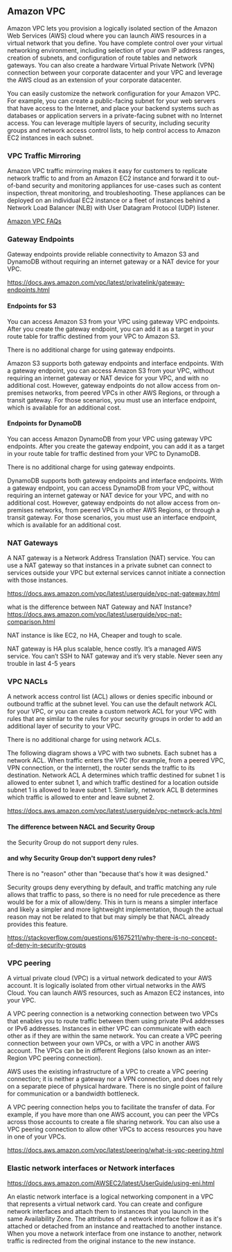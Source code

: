 ## Amazon VPC

Amazon VPC lets you provision a logically isolated section of the Amazon Web Services (AWS) cloud where you can launch AWS resources in a virtual network that you define. You have complete control over your virtual networking environment, including selection of your own IP address ranges, creation of subnets, and configuration of route tables and network gateways. You can also create a hardware Virtual Private Network (VPN) connection between your corporate datacenter and your VPC and leverage the AWS cloud as an extension of your corporate datacenter.

You can easily customize the network configuration for your Amazon VPC. For example, you can create a public-facing subnet for your web servers that have access to the Internet, and place your backend systems such as databases or application servers in a private-facing subnet with no Internet access. You can leverage multiple layers of security, including security groups and network access control lists, to help control access to Amazon EC2 instances in each subnet.

### VPC Traffic Mirroring

Amazon VPC traffic mirroring makes it easy for customers to replicate network traffic to and from an Amazon EC2 instance and forward it to out-of-band security and monitoring appliances for use-cases such as content inspection, threat monitoring, and troubleshooting. These appliances can be deployed on an individual EC2 instance or a fleet of instances behind a Network Load Balancer (NLB) with User Datagram Protocol (UDP) listener.

[Amazon VPC FAQs](https://aws.amazon.com/vpc/faqs/)

### Gateway Endpoints

Gateway endpoints provide reliable connectivity to Amazon S3 and DynamoDB without requiring an internet gateway or a NAT device for your VPC.

https://docs.aws.amazon.com/vpc/latest/privatelink/gateway-endpoints.html

#### Endpoints for S3
You can access Amazon S3 from your VPC using gateway VPC endpoints. After you create the gateway endpoint, you can add it as a target in your route table for traffic destined from your VPC to Amazon S3.

There is no additional charge for using gateway endpoints.

Amazon S3 supports both gateway endpoints and interface endpoints. With a gateway endpoint, you can access Amazon S3 from your VPC, without requiring an internet gateway or NAT device for your VPC, and with no additional cost. However, gateway endpoints do not allow access from on-premises networks, from peered VPCs in other AWS Regions, or through a transit gateway. For those scenarios, you must use an interface endpoint, which is available for an additional cost. 

#### Endpoints for DynamoDB

You can access Amazon DynamoDB from your VPC using gateway VPC endpoints. After you create the gateway endpoint, you can add it as a target in your route table for traffic destined from your VPC to DynamoDB.

There is no additional charge for using gateway endpoints.

DynamoDB supports both gateway endpoints and interface endpoints. With a gateway endpoint, you can access DynamoDB from your VPC, without requiring an internet gateway or NAT device for your VPC, and with no additional cost. However, gateway endpoints do not allow access from on-premises networks, from peered VPCs in other AWS Regions, or through a transit gateway. For those scenarios, you must use an interface endpoint, which is available for an additional cost.

### NAT Gateways

A NAT gateway is a Network Address Translation (NAT) service. You can use a NAT gateway so that instances in a private subnet can connect to services outside your VPC but external services cannot initiate a connection with those instances.

https://docs.aws.amazon.com/vpc/latest/userguide/vpc-nat-gateway.html


what is the difference between NAT Gateway and NAT Instance? https://docs.aws.amazon.com/vpc/latest/userguide/vpc-nat-comparison.html

NAT instance is like EC2, no HA, Cheaper and tough to scale.

NAT gateway is HA plus scalable, hence costly. It’s a managed AWS service. You can’t SSH to NAT gateway and it’s very stable. Never seen any trouble in last 4-5 years

### VPC NACLs

A network access control list (ACL) allows or denies specific inbound or outbound traffic at the subnet level. You can use the default network ACL for your VPC, or you can create a custom network ACL for your VPC with rules that are similar to the rules for your security groups in order to add an additional layer of security to your VPC.

There is no additional charge for using network ACLs.

The following diagram shows a VPC with two subnets. Each subnet has a network ACL. When traffic enters the VPC (for example, from a peered VPC, VPN connection, or the internet), the router sends the traffic to its destination. Network ACL A determines which traffic destined for subnet 1 is allowed to enter subnet 1, and which traffic destined for a location outside subnet 1 is allowed to leave subnet 1. Similarly, network ACL B determines which traffic is allowed to enter and leave subnet 2.

https://docs.aws.amazon.com/vpc/latest/userguide/vpc-network-acls.html

#### The difference between NACL and Security Group

the Security Group do not support deny rules.

#### and why Security Group don't support deny rules?

There is no "reason" other than "because that's how it was designed."

Security groups deny everything by default, and traffic matching any rule allows that traffic to pass, so there is no need for rule precedence as there would be for a mix of allow/deny. This in turn is means a simpler interface and likely a simpler and more lightweight implementation, though the actual reason may not be related to that but may simply be that NACL already provides this feature.

https://stackoverflow.com/questions/61675211/why-there-is-no-concept-of-deny-in-security-groups


### VPC peering 

A virtual private cloud (VPC) is a virtual network dedicated to your AWS account. It is logically isolated from other virtual networks in the AWS Cloud. You can launch AWS resources, such as Amazon EC2 instances, into your VPC.

A VPC peering connection is a networking connection between two VPCs that enables you to route traffic between them using private IPv4 addresses or IPv6 addresses. Instances in either VPC can communicate with each other as if they are within the same network. You can create a VPC peering connection between your own VPCs, or with a VPC in another AWS account. The VPCs can be in different Regions (also known as an inter-Region VPC peering connection).

AWS uses the existing infrastructure of a VPC to create a VPC peering connection; it is neither a gateway nor a VPN connection, and does not rely on a separate piece of physical hardware. There is no single point of failure for communication or a bandwidth bottleneck.

A VPC peering connection helps you to facilitate the transfer of data. For example, if you have more than one AWS account, you can peer the VPCs across those accounts to create a file sharing network. You can also use a VPC peering connection to allow other VPCs to access resources you have in one of your VPCs.

https://docs.aws.amazon.com/vpc/latest/peering/what-is-vpc-peering.html

### Elastic network interfaces or Network interfaces

https://docs.aws.amazon.com/AWSEC2/latest/UserGuide/using-eni.html

An elastic network interface is a logical networking component in a VPC that represents a virtual network card. You can create and configure network interfaces and attach them to instances that you launch in the same Availability Zone. The attributes of a network interface follow it as it's attached or detached from an instance and reattached to another instance. When you move a network interface from one instance to another, network traffic is redirected from the original instance to the new instance.

